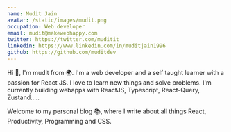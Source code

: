 ```yaml
---
name: Mudit Jain
avatar: /static/images/mudit.png
occupation: Web developer
email: mudit@makewebhappy.com
twitter: https://twitter.com/muditit
linkedin: https://www.linkedin.com/in/muditjain1996
github: https://github.com/muditdev
---
```


Hi 👋, I'm mudit from 🌍. I'm a web developer and a self taught learner with a passion for React JS. I love to learn new things and solve problems. I'm currently building webapps with ReactJS, Typescript, React-Query, Zustand.....

Welcome to my personal blog 📚, where I write about all things React, Productivity, Programming and CSS.
